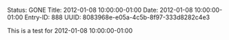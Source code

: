 Status: GONE
Title: 2012-01-08 10:00:00-01:00
Date: 2012-01-08 10:00:00-01:00
Entry-ID: 888
UUID: 8083968e-e05a-4c5b-8f97-333d8282c4e3

This is a test for 2012-01-08 10:00:00-01:00
